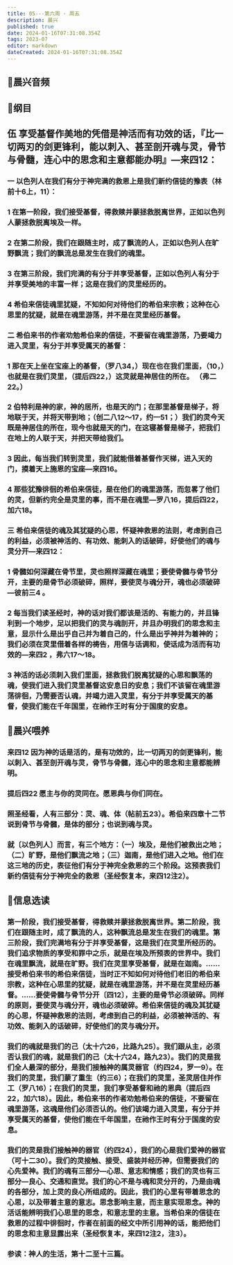 ```yaml
---
title: 05---第六周 · 周五
description: 晨兴
published: true
date: 2024-01-16T07:31:08.354Z
tags: 2023-07
editor: markdown
dateCreated: 2024-01-16T07:31:08.354Z
---
```


## 🎵晨兴音频

## 📖纲目

## 伍 享受基督作美地的凭借是神活而有功效的话，『比一切两刃的剑更锋利，能以刺入、甚至剖开魂与灵，骨节与骨髓，连心中的思念和主意都能办明』—来四12：

### 一 以色列人在我们有分于神完满的救恩上是我们新约信徒的豫表（林前十6上，11）：

### 1 在第一阶段，我们接受基督，得救赎并蒙拯救脱离世界，正如以色列人蒙拯救脱离埃及一样。

### 2 在第二阶段，我们在跟随主时，成了飘流的人，正如以色列人在旷野飘流；我们的飘流总是发生在我们的魂里。

### 3 在第三阶段，我们完满的有分于并享受基督，正如以色列人有分于并享受美地的丰富一样；这是在我们的灵里经历的。

### 4 希伯来信徒魂里犹疑，不知如何对待他们的希伯来宗教；这种在心思里的犹疑，就是在魂里游荡，并不是在灵里经历基督。

### 二 希伯来书的作者劝勉希伯来的信徒，不要留在魂里游荡，乃要竭力进入灵里，有分于并享受属天的基督：

### 1 那在天上坐在宝座上的基督，（罗八34，）现在也在我们里面，（10，）也就是在我们灵里，（提后四22，）这灵就是神居住的所在。 （弗二22。）

### 2 伯特利是神的家，神的居所，也是天的门；在那里基督是梯子，将地联于天，并将天带到地；（创二八12～17，约一51；）我们的灵今天既是神居住的所在，现今也就是天的门，在这寝基督是梯子，把我们在地上的人联于天，并把天带给我们。

### 3 因此，每当我们转到灵里，我们就能借着基督作天梯，进入天的门，摸着天上施恩的宝座—来四16。

### 4 那些犹豫徘徊的希伯来信徒，是在他们的魂里游荡，而忽畧了他们的灵，但新约完全是灵里的事，而不是在魂里—罗八16，提后四22，加六18。

### 三 希伯来信徒的魂及其犹疑的心思，怀疑神救恩的法则，考虑到自己的利益，必须被神活的、有功效、能刺入的话破碎，好使他们的魂与灵分开—来四12：

### 1 骨髓如何深藏在骨节里，灵也照样深藏在魂里；要使骨髓与骨节分开，主要的是骨节必须破碎，照样，要使灵与魂分开，魂也必须破碎—彼前三4 。

### 2 每当我们读圣经时，神的话对我们都该是活的、有能力的，并且锋利到一个地步，足以把我们的灵与魂剖开，并且办明我们的思念和主意，显示什么是出乎自己并为着自己的，什么是出乎神并为着神的；我们必须在灵里借着各样的祷告，用信与话调和，使话成为活而有功效的—来四2 ，弗六17～18。

### 3 神活的话必须刺入我们里面，拯救我们脱离犹疑的心思和飘荡的魂，使我们进入我们灵里基督这安息日的安息；我们不该留在魂里游荡徘徊，乃需要否认魂，并竭力进入灵里，有分于并享受属天的基督，使我们能在千年国里，在祂作王时有分于国度的安息。

## 📖晨兴喂养

### 来四12    因为神的话是活的，是有功效的，比一切两刃的剑更锋利，能以刺入、甚至剖开魂与灵，骨节与骨髓，连心中的思念和主意都能辨明。

### 提后四22    愿主与你的灵同在。愿恩典与你们同在。

### 照圣经看，人有三部分：灵、魂、体（帖前五23）。希伯来四章十二节说到骨节与骨髓，是体的部分；也说到魂与灵。

### 就〔以色列人〕而言，有三个地方：（一）埃及，是他们被救出之地；（二）旷野，是他们飘流之地；（三）迦南，是他们进入之地。他们在这三地的历史，表征他们有分于神完全救恩的三个阶段。这预表我们新约信徒有分于神完全的救恩（圣经恢复本，来四12注2）。

## 📖信息选读

### 第一阶段，我们接受基督，得救赎并蒙拯救脱离世界。第二阶段，我们在跟随主时，成了飘流的人，这种飘流总是发生在我们的魂里。第三阶段，我们完满地有分于并享受基督，这是我们在灵里所经历的。我们追求物质的享受和罪中之乐，就是在埃及所预表的世界中。我们在魂里飘流，就是在旷野。我们在灵里享受基督，就是在迦南。……接受希伯来书的希伯来信徒，当时正不知如何对待他们老旧的希伯来宗教，这种在心思里的犹疑，就是在魂里游荡，并不是在灵里经历基督。……要使骨髓与骨节分开〔四12〕，主要的是骨节必须破碎。同样的原则，要使灵与魂分开，魂也必须破碎。希伯来信徒的魂及其犹疑的心思，怀疑神救恩的法则，考虑到自己的利益，必须被神活的、有功效、能刺入的话破碎，好使他们的灵与魂分开。

### 我们的魂就是我们的己（太十六26，比路九25）。我们跟从主，必须否认我们的魂，就是我们的己（太十六24，路九23）。我们的灵是我们全人最深的部分，是我们接触神的属灵器官（约四24，罗一9）。在我们的灵里，我们蒙了重生（约三6）；在我们的灵里，圣灵居住并作工（罗八16）；在我们的灵里，我们享受基督和祂的恩典（提后四22，加六18）。因此，希伯来书的作者劝勉希伯来的信徒，不要留在魂里游荡，这魂是他们必须否认的。他们该竭力进入灵里，有分于并享受属天的基督，使他们能在千年国里，在祂作王时有分于国度的安息。

### 我们的灵是我们接触神的器官（约四24），我们的心是我们爱神的器官（可十二30）。我们的灵接触、接受、盛装并经历神，但需要我们的心先爱神。我们的魂有三部分—心思、意志和情感；我们的灵也有三部分—良心、交通和直觉。我们的心不是与魂和灵分开的，乃是由魂的各部分，加上灵的良心所组成的。因此，我们的心里有带着思念的心思，以及带着主意的意志。思念影响主意，而主意实现思念。神的活话能辨明我们心思里的思念，和意志里的主意。当希伯来的信徒在救恩的过程中徘徊时，作者在前面的经文中所引用神的话，能把他们的思念和主意显露出来（圣经恢复本，来四12注2，注3）。

### 参读：神人的生活，第十二至十三篇。
<!-- Google tag (gtag.js) -->
<script async src="https://www.googletagmanager.com/gtag/js?id=G-1P8709Z16T"></script>
<script>
  window.dataLayer = window.dataLayer || [];
  function gtag(){dataLayer.push(arguments);}
  gtag('js', new Date());

  gtag('config', 'G-1P8709Z16T');
</script>